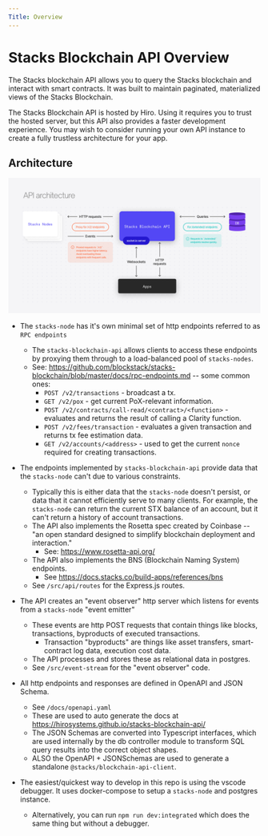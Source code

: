 ```yaml
---
Title: Overview
---
```


# Stacks Blockchain API Overview

The Stacks blockchain API allows you to query the Stacks blockchain and interact with smart contracts. It was built to maintain paginated, materialized views of the Stacks Blockchain.

The Stacks Blockchain API is hosted by Hiro. Using it requires you to trust the hosted server, but this API also provides a faster development experience. You may wish to consider running your own API instance to create a fully trustless architecture for your app.

## Architecture

![API architecture!](images/api-architecture.png)

* The `stacks-node` has it's own minimal set of http endpoints referred to as `RPC endpoints`
  * The `stacks-blockchain-api` allows clients to access these endpoints by proxying them through to a load-balanced pool of `stacks-nodes`.
  * See: https://github.com/blockstack/stacks-blockchain/blob/master/docs/rpc-endpoints.md -- some common ones:
    * `POST /v2/transactions` - broadcast a tx.
    * `GET /v2/pox` - get current PoX-relevant information.
    * `POST /v2/contracts/call-read/<contract>/<function>` - evaluates and returns the result of calling a Clarity function.
    * `POST /v2/fees/transaction` - evaluates a given transaction and returns tx fee estimation data.
    * `GET /v2/accounts/<address>` - used to get the current `nonce` required for creating transactions.


* The endpoints implemented by `stacks-blockchain-api` provide data that the `stacks-node` can't due to various constraints.
  * Typically this is either data that the `stacks-node` doesn't persist, or data that it cannot efficiently serve to many clients.
    For example, the `stacks-node` can return the current STX balance of an account, but it can't return a history of account transactions.
  * The API also implements the Rosetta spec created by Coinbase -- "an open standard designed to simplify blockchain deployment and interaction."
    * See: https://www.rosetta-api.org/
  * The API also implements the BNS (Blockchain Naming System) endpoints.
    * See https://docs.stacks.co/build-apps/references/bns
  * See `/src/api/routes` for the Express.js routes.


* The API creates an "event observer" http server which listens for events from a `stacks-node` "event emitter"
  * These events are http POST requests that contain things like blocks, transactions, byproducts of executed transactions.
    * Transaction "byproducts" are things like asset transfers, smart-contract log data, execution cost data.
  * The API processes and stores these as relational data in postgres.
  * See `/src/event-stream` for the "event observer" code.


* All http endpoints and responses are defined in OpenAPI and JSON Schema.
  * See `/docs/openapi.yaml`
  * These are used to auto generate the docs at https://hirosystems.github.io/stacks-blockchain-api/
  * The JSON Schemas are converted into Typescript interfaces, which are used internally by the db controller module to transform SQL query results into the correct object shapes.
  * ALSO the OpenAPI + JSONSchemas are used to generate a standalone `@stacks/blockchain-api-client`.


* The easiest/quickest way to develop in this repo is using the vscode debugger. It uses docker-compose to setup a `stacks-node` and postgres instance.
  * Alternatively, you can run `npm run dev:integrated` which does the same thing but without a debugger.


